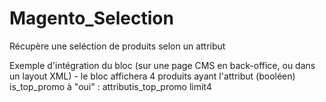 # Magento_Selection
Récupère une seléction de produits selon un attribut

Exemple d'intégration du bloc (sur une page CMS en back-office, ou dans un layout XML) - le bloc affichera 4 produits ayant l'attribut (booléen) is_top_promo à "oui" :
<block type="selection/list" name="top_promos" template="selection/top_promos.phtml">
    <action method="setData">
      <name>attribut</name><value>is_top_promo</value>
    </action>
    <action method="setData">
      <name>limit</name><value>4</value>
    </action>
</block>
